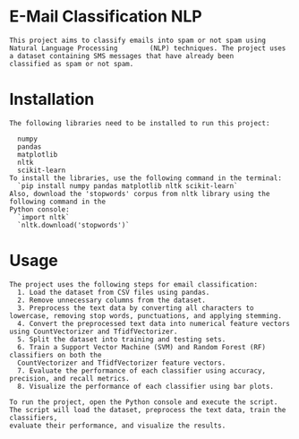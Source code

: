 # E-Mail Classification NLP
    This project aims to classify emails into spam or not spam using Natural Language Processing        (NLP) techniques. The project uses a dataset containing SMS messages that have already been         classified as spam or not spam.

# Installation
    The following libraries need to be installed to run this project:

      numpy
      pandas
      matplotlib
      nltk
      scikit-learn
    To install the libraries, use the following command in the terminal:
      `pip install numpy pandas matplotlib nltk scikit-learn`
    Also, download the 'stopwords' corpus from nltk library using the following command in the 
    Python console:
      `import nltk`
      `nltk.download('stopwords')`

# Usage
    The project uses the following steps for email classification:
      1. Load the dataset from CSV files using pandas.
      2. Remove unnecessary columns from the dataset.
      3. Preprocess the text data by converting all characters to lowercase, removing stop words, punctuations, and applying stemming.
      4. Convert the preprocessed text data into numerical feature vectors using CountVectorizer and TfidfVectorizer.
      5. Split the dataset into training and testing sets.
      6. Train a Support Vector Machine (SVM) and Random Forest (RF) classifiers on both the 
      CountVectorizer and TfidfVectorizer feature vectors.
      7. Evaluate the performance of each classifier using accuracy, precision, and recall metrics.
      8. Visualize the performance of each classifier using bar plots.
      
    To run the project, open the Python console and execute the script. The script will load the dataset, preprocess the text data, train the classifiers, 
    evaluate their performance, and visualize the results.

